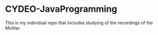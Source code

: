 # CYDEO-JavaProgramming
This is my individual repo that includes studying of the recordings of the Muhtar. 
